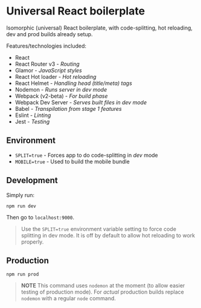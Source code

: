 # Universal React boilerplate

Isomorphic (universal) React boilerplate, with code-splitting, hot reloading,
dev and prod builds already setup.

Features/technologies included:
- React
- React Router v3 - *Routing*
- Glamor - *JavaScript styles*
- React Hot loader - *Hot reloading*
- React Helmet - *Handling head (title/meta) tags*
- Nodemon - *Runs server in dev mode*
- Webpack (v2-beta) - *For build phase*
- Webpack Dev Server - *Serves built files in dev mode*
- Babel - *Transpilation from stage 1 features*
- Eslint - *Linting*
- Jest - *Testing*

## Environment

- `SPLIT=true` - Forces app to do code-splitting in *dev* mode
- `MOBILE=true` - Used to build the mobile bundle

## Development

Simply run:

```
npm run dev
```

Then go to `localhost:9000`.

> Use the `SPLIT=true` environment variable setting to force code splitting
> in dev mode. It is off by default to allow hot reloading to work properly.

## Production

```
npm run prod
```

> **NOTE**
> This command uses `nodemon` at the moment (to allow easier testing of
> production mode). For *actual* production builds replace `nodemon` with a
> regular `node` command.
